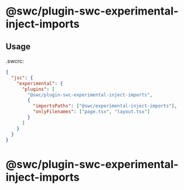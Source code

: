 # @swc/plugin-swc-experimental-inject-imports

## Usage

.swcrc:

```json
{
  "jsc": {
    "experimental": {
      "plugins": [
        "@swc/plugin-swc-experimental-inject-imports",
        {
          "importsPaths": ["@swc/experimental-inject-imports"],
          "onlyFilenames": ["page.tsx", "layout.tsx"]
        }
      ]
    }
  }
}
```

# @swc/plugin-swc-experimental-inject-imports

